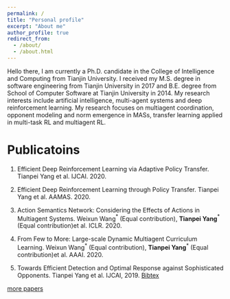 ```yaml
---
permalink: /
title: "Personal profile"
excerpt: "About me"
author_profile: true
redirect_from: 
  - /about/
  - /about.html
---
```



Hello there, I am currently a Ph.D. candidate in the College of Intelligence and Computing from Tianjin University. I received my M.S. degree in software engineering from Tianjin University in 2017 and B.E. degree from School of Computer Software at Tianjin University in 2014. My research interests include artificial intelligence, multi-agent systems and deep reinforcement learning. My research focuses on multiagent coordination, opponent modeling and norm emergence in MASs, transfer learning applied in multi-task RL and multiagent RL.

Publicatoins
======

1. Efficient Deep Reinforcement Learning via Adaptive Policy Transfer. Tianpei Yang et al. IJCAI. 2020.

2. Efficient Deep Reinforcement Learning through Policy Transfer. Tianpei Yang et al. AAMAS. 2020.

3. Action Semantics Network: Considering the Effects of Actions in Multiagent Systems. Weixun Wang$^{*}$ (Equal contribution), **Tianpei Yang**$^{*}$ (Equal contribution)et al. ICLR. 2020.

4. From Few to More: Large-scale Dynamic Multiagent Curriculum Learning. Weixun Wang$^{*}$ (Equal contribution), **Tianpei Yang**$^{*}$ (Equal contribution)et al. AAAI. 2020.

5. Towards Efficient Detection and Optimal Response against Sophisticated Opponents. Tianpei Yang et al. IJCAI, 2019. [Bibtex](http://tianpeiyang.github.io/files/ijcai_bayes_tomop.bib) 

<a href="https://tianpeiyang.github.io/publications">more papers</a>

